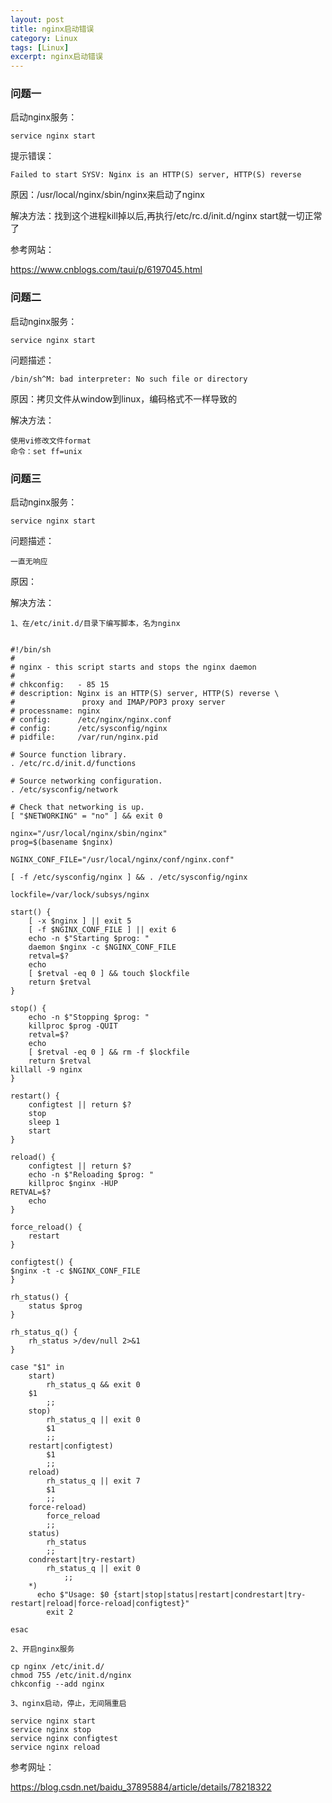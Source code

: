 ```yaml
---
layout: post
title: nginx启动错误
category: Linux
tags: [Linux]
excerpt: nginx启动错误
---
```

### 问题一 ###

启动nginx服务： 

    service nginx start

提示错误： 

    Failed to start SYSV: Nginx is an HTTP(S) server, HTTP(S) reverse


原因：/usr/local/nginx/sbin/nginx来启动了nginx

解决方法：找到这个进程kill掉以后,再执行/etc/rc.d/init.d/nginx start就一切正常了

参考网站：

<https://www.cnblogs.com/taui/p/6197045.html>

### 问题二 ###

启动nginx服务： 

    service nginx start


问题描述：

	/bin/sh^M: bad interpreter: No such file or directory

原因：拷贝文件从window到linux，编码格式不一样导致的

解决方法：

	使用vi修改文件format
	命令：set ff=unix

### 问题三 ###

启动nginx服务： 

    service nginx start


问题描述：

	一直无响应

原因：

解决方法：

	1、在/etc/init.d/目录下编写脚本，名为nginx
	
	
	#!/bin/sh 
	# 
	# nginx - this script starts and stops the nginx daemon 
	# 
	# chkconfig:   - 85 15 
	# description: Nginx is an HTTP(S) server, HTTP(S) reverse \ 
	#               proxy and IMAP/POP3 proxy server 
	# processname: nginx 
	# config:      /etc/nginx/nginx.conf 
	# config:      /etc/sysconfig/nginx 
	# pidfile:     /var/run/nginx.pid 
	
	# Source function library. 
	. /etc/rc.d/init.d/functions 
	
	# Source networking configuration. 
	. /etc/sysconfig/network 
	
	# Check that networking is up. 
	[ "$NETWORKING" = "no" ] && exit 0 
	
	nginx="/usr/local/nginx/sbin/nginx" 
	prog=$(basename $nginx) 
	
	NGINX_CONF_FILE="/usr/local/nginx/conf/nginx.conf" 
	
	[ -f /etc/sysconfig/nginx ] && . /etc/sysconfig/nginx 
	
	lockfile=/var/lock/subsys/nginx 
	
	start() { 
	    [ -x $nginx ] || exit 5 
	    [ -f $NGINX_CONF_FILE ] || exit 6 
	    echo -n $"Starting $prog: " 
	    daemon $nginx -c $NGINX_CONF_FILE 
	    retval=$? 
	    echo 
	    [ $retval -eq 0 ] && touch $lockfile 
	    return $retval 
	} 
	
	stop() { 
	    echo -n $"Stopping $prog: " 
	    killproc $prog -QUIT 
	    retval=$? 
	    echo 
	    [ $retval -eq 0 ] && rm -f $lockfile 
	    return $retval 
	killall -9 nginx 
	} 
	
	restart() { 
	    configtest || return $? 
	    stop 
	    sleep 1 
	    start 
	} 
	
	reload() { 
	    configtest || return $? 
	    echo -n $"Reloading $prog: " 
	    killproc $nginx -HUP 
	RETVAL=$? 
	    echo 
	} 
	
	force_reload() { 
	    restart 
	} 
	
	configtest() { 
	$nginx -t -c $NGINX_CONF_FILE 
	} 
	
	rh_status() { 
	    status $prog 
	} 
	
	rh_status_q() { 
	    rh_status >/dev/null 2>&1 
	} 
	
	case "$1" in 
	    start) 
	        rh_status_q && exit 0 
	    $1 
	        ;; 
	    stop) 
	        rh_status_q || exit 0 
	        $1 
	        ;; 
	    restart|configtest) 
	        $1 
	        ;; 
	    reload) 
	        rh_status_q || exit 7 
	        $1 
	        ;; 
	    force-reload) 
	        force_reload 
	        ;; 
	    status) 
	        rh_status 
	        ;; 
	    condrestart|try-restart) 
	        rh_status_q || exit 0 
	            ;; 
	    *)    
	      echo $"Usage: $0 {start|stop|status|restart|condrestart|try-restart|reload|force-reload|configtest}" 
	        exit 2 
	
	esac  
	
	2、开启nginx服务
	
	cp nginx /etc/init.d/
	chmod 755 /etc/init.d/nginx
	chkconfig --add nginx

	3、nginx启动，停止，无间隔重启
	
	service nginx start
	service nginx stop
	service nginx configtest
	service nginx reload

参考网址：

<https://blog.csdn.net/baidu_37895884/article/details/78218322>
